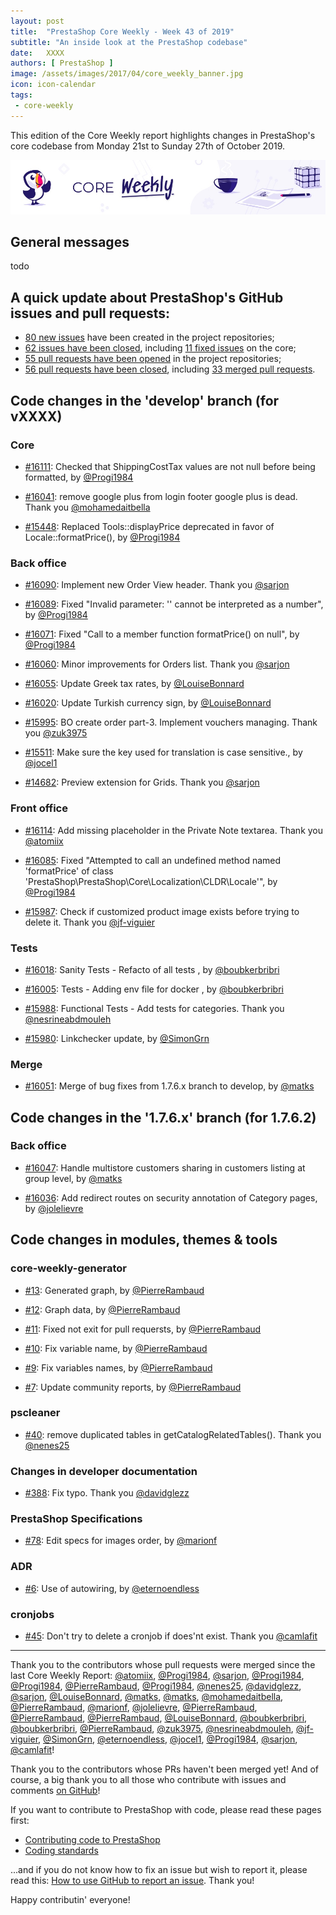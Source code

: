 ```yaml
---
layout: post
title:  "PrestaShop Core Weekly - Week 43 of 2019"
subtitle: "An inside look at the PrestaShop codebase"
date:   XXXX
authors: [ PrestaShop ]
image: /assets/images/2017/04/core_weekly_banner.jpg
icon: icon-calendar
tags:
 - core-weekly
---
```


This edition of the Core Weekly report highlights changes in PrestaShop's core codebase from Monday 21st to Sunday 27th of October 2019.

![Core Weekly banner](/assets/images/2018/12/banner-core-weekly.jpg)

## General messages

todo


## A quick update about PrestaShop's GitHub issues and pull requests:

- [80 new issues](https://github.com/search?q=org%3APrestaShop+is%3Apublic++-repo%3Aprestashop%2Fprestashop.github.io++is%3Aissue+created%3A2019-10-21..2019-10-27) have been created in the project repositories;
- [62 issues have been closed](https://github.com/search?q=org%3APrestaShop+is%3Apublic++-repo%3Aprestashop%2Fprestashop.github.io++is%3Aissue+closed%3A2019-10-21..2019-10-27), including [11 fixed issues](https://github.com/search?q=org%3APrestaShop+is%3Apublic++-repo%3Aprestashop%2Fprestashop.github.io++is%3Aissue+label%3Afixed+closed%3A2019-10-21..2019-10-27) on the core;
- [55 pull requests have been opened](https://github.com/search?q=org%3APrestaShop+is%3Apublic++-repo%3Aprestashop%2Fprestashop.github.io++is%3Apr+created%3A2019-10-21..2019-10-27) in the project repositories;
- [56 pull requests have been closed](https://github.com/search?q=org%3APrestaShop+is%3Apublic++-repo%3Aprestashop%2Fprestashop.github.io++is%3Apr+closed%3A2019-10-21..2019-10-27), including [33 merged pull requests](https://github.com/search?q=org%3APrestaShop+is%3Apublic++-repo%3Aprestashop%2Fprestashop.github.io++is%3Apr+merged%3A2019-10-21..2019-10-27).
        

## Code changes in the 'develop' branch (for vXXXX)

### Core

* [#16111](https://github.com/PrestaShop/PrestaShop/pull/16111): Checked that ShippingCostTax values are not null before being formatted, by [@Progi1984](https://github.com/Progi1984)

* [#16041](https://github.com/PrestaShop/PrestaShop/pull/16041): remove google plus from login footer google plus is dead. Thank you [@mohamedaitbella](https://github.com/mohamedaitbella)

* [#15448](https://github.com/PrestaShop/PrestaShop/pull/15448): Replaced Tools::displayPrice deprecated in favor of Locale::formatPrice(), by [@Progi1984](https://github.com/Progi1984)

### Back office

* [#16090](https://github.com/PrestaShop/PrestaShop/pull/16090): Implement new Order View header. Thank you [@sarjon](https://github.com/sarjon)

* [#16089](https://github.com/PrestaShop/PrestaShop/pull/16089): Fixed "Invalid  parameter: '' cannot be interpreted as a number", by [@Progi1984](https://github.com/Progi1984)

* [#16071](https://github.com/PrestaShop/PrestaShop/pull/16071): Fixed "Call to a member function formatPrice() on null", by [@Progi1984](https://github.com/Progi1984)

* [#16060](https://github.com/PrestaShop/PrestaShop/pull/16060): Minor improvements for Orders list. Thank you [@sarjon](https://github.com/sarjon)

* [#16055](https://github.com/PrestaShop/PrestaShop/pull/16055): Update Greek tax rates, by [@LouiseBonnard](https://github.com/LouiseBonnard)

* [#16020](https://github.com/PrestaShop/PrestaShop/pull/16020): Update Turkish currency sign, by [@LouiseBonnard](https://github.com/LouiseBonnard)

* [#15995](https://github.com/PrestaShop/PrestaShop/pull/15995): BO create order part-3. Implement vouchers managing. Thank you [@zuk3975](https://github.com/zuk3975)

* [#15511](https://github.com/PrestaShop/PrestaShop/pull/15511): Make sure the key used for translation is case sensitive., by [@jocel1](https://github.com/jocel1)

* [#14682](https://github.com/PrestaShop/PrestaShop/pull/14682): Preview extension for Grids. Thank you [@sarjon](https://github.com/sarjon)

### Front office

* [#16114](https://github.com/PrestaShop/PrestaShop/pull/16114): Add missing placeholder in the Private Note textarea. Thank you [@atomiix](https://github.com/atomiix)

* [#16085](https://github.com/PrestaShop/PrestaShop/pull/16085): Fixed "Attempted to call an undefined method named 'formatPrice' of class 'PrestaShop\PrestaShop\Core\Localization\CLDR\Locale'", by [@Progi1984](https://github.com/Progi1984)

* [#15987](https://github.com/PrestaShop/PrestaShop/pull/15987): Check if customized product image exists before trying to delete it. Thank you [@jf-viguier](https://github.com/jf-viguier)

### Tests

* [#16018](https://github.com/PrestaShop/PrestaShop/pull/16018): Sanity Tests - Refacto of all tests , by [@boubkerbribri](https://github.com/boubkerbribri)

* [#16005](https://github.com/PrestaShop/PrestaShop/pull/16005): Tests - Adding env file for docker , by [@boubkerbribri](https://github.com/boubkerbribri)

* [#15988](https://github.com/PrestaShop/PrestaShop/pull/15988): Functional Tests - Add tests for categories. Thank you [@nesrineabdmouleh](https://github.com/nesrineabdmouleh)

* [#15980](https://github.com/PrestaShop/PrestaShop/pull/15980): Linkchecker update, by [@SimonGrn](https://github.com/SimonGrn)

### Merge

* [#16051](https://github.com/PrestaShop/PrestaShop/pull/16051): Merge of bug fixes from 1.7.6.x branch to develop, by [@matks](https://github.com/matks)

## Code changes in the '1.7.6.x' branch (for 1.7.6.2)

### Back office

* [#16047](https://github.com/PrestaShop/PrestaShop/pull/16047): Handle multistore customers sharing in customers listing at group level, by [@matks](https://github.com/matks)

* [#16036](https://github.com/PrestaShop/PrestaShop/pull/16036): Add redirect routes on security annotation of Category pages, by [@jolelievre](https://github.com/jolelievre)

## Code changes in modules, themes & tools

### core-weekly-generator

* [#13](https://github.com/PrestaShop/core-weekly-generator/pull/13): Generated graph, by [@PierreRambaud](https://github.com/PierreRambaud)

* [#12](https://github.com/PrestaShop/core-weekly-generator/pull/12): Graph data, by [@PierreRambaud](https://github.com/PierreRambaud)

* [#11](https://github.com/PrestaShop/core-weekly-generator/pull/11): Fixed not exit for pull requersts, by [@PierreRambaud](https://github.com/PierreRambaud)

* [#10](https://github.com/PrestaShop/core-weekly-generator/pull/10): Fix variable name, by [@PierreRambaud](https://github.com/PierreRambaud)

* [#9](https://github.com/PrestaShop/core-weekly-generator/pull/9): Fix variables names, by [@PierreRambaud](https://github.com/PierreRambaud)

* [#7](https://github.com/PrestaShop/core-weekly-generator/pull/7): Update community reports, by [@PierreRambaud](https://github.com/PierreRambaud)

### pscleaner

* [#40](https://github.com/PrestaShop/pscleaner/pull/40): remove duplicated tables in getCatalogRelatedTables(). Thank you [@nenes25](https://github.com/nenes25)

### Changes in developer documentation

* [#388](https://github.com/PrestaShop/docs/pull/388): Fix typo. Thank you [@davidglezz](https://github.com/davidglezz)

### PrestaShop Specifications

* [#78](https://github.com/PrestaShop/prestashop-specs/pull/78): Edit specs for images order, by [@marionf](https://github.com/marionf)

### ADR

* [#6](https://github.com/PrestaShop/ADR/pull/6): Use of autowiring, by [@eternoendless](https://github.com/eternoendless)

### cronjobs

* [#45](https://github.com/PrestaShop/cronjobs/pull/45): Don't try to delete a cronjob if does'nt exist. Thank you [@camlafit](https://github.com/camlafit)

<hr />

Thank you to the contributors whose pull requests were merged since the last Core Weekly Report: [@atomiix](https://github.com/atomiix), [@Progi1984](https://github.com/Progi1984), [@sarjon](https://github.com/sarjon), [@Progi1984](https://github.com/Progi1984), [@Progi1984](https://github.com/Progi1984), [@PierreRambaud](https://github.com/PierreRambaud), [@Progi1984](https://github.com/Progi1984), [@nenes25](https://github.com/nenes25), [@davidglezz](https://github.com/davidglezz), [@sarjon](https://github.com/sarjon), [@LouiseBonnard](https://github.com/LouiseBonnard), [@matks](https://github.com/matks), [@matks](https://github.com/matks), [@mohamedaitbella](https://github.com/mohamedaitbella), [@PierreRambaud](https://github.com/PierreRambaud), [@marionf](https://github.com/marionf), [@jolelievre](https://github.com/jolelievre), [@PierreRambaud](https://github.com/PierreRambaud), [@PierreRambaud](https://github.com/PierreRambaud), [@PierreRambaud](https://github.com/PierreRambaud), [@LouiseBonnard](https://github.com/LouiseBonnard), [@boubkerbribri](https://github.com/boubkerbribri), [@boubkerbribri](https://github.com/boubkerbribri), [@PierreRambaud](https://github.com/PierreRambaud), [@zuk3975](https://github.com/zuk3975), [@nesrineabdmouleh](https://github.com/nesrineabdmouleh), [@jf-viguier](https://github.com/jf-viguier), [@SimonGrn](https://github.com/SimonGrn), [@eternoendless](https://github.com/eternoendless), [@jocel1](https://github.com/jocel1), [@Progi1984](https://github.com/Progi1984), [@sarjon](https://github.com/sarjon), [@camlafit](https://github.com/camlafit)!

Thank you to the contributors whose PRs haven't been merged yet! And of course, a big thank you to all those who contribute with issues and comments [on GitHub](https://github.com/PrestaShop/PrestaShop)!

If you want to contribute to PrestaShop with code, please read these pages first:

 * [Contributing code to PrestaShop](https://devdocs.prestashop.com/1.7/contribute/contribution-guidelines/)
 * [Coding standards](https://devdocs.prestashop.com/1.7/development/coding-standards/)

...and if you do not know how to fix an issue but wish to report it, please read this: [How to use GitHub to report an issue](https://devdocs.prestashop.com/1.7/contribute/contribute-reporting-issues/). Thank you!

Happy contributin' everyone!

